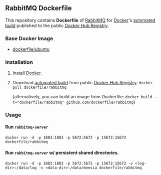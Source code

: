 ## RabbitMQ Dockerfile


This repository contains **Dockerfile** of [RabbitMQ](http://www.rabbitmq.com/) for [Docker](https://www.docker.com/)'s [automated build](https://registry.hub.docker.com/u/dockerfile/rabbitmq/) published to the public [Docker Hub Registry](https://registry.hub.docker.com/).


### Base Docker Image

* [dockerfile/ubuntu](http://dockerfile.github.io/#/ubuntu)


### Installation

1. Install [Docker](https://www.docker.com/).

2. Download [automated build](https://registry.hub.docker.com/u/dockerfile/rabbitmq/) from public [Docker Hub Registry](https://registry.hub.docker.com/): `docker pull dockerfile/rabbitmq`

   (alternatively, you can build an image from Dockerfile: `docker build -t="dockerfile/rabbitmq" github.com/dockerfile/rabbitmq`)


### Usage

#### Run `rabbitmq-server`

    docker run -d -p 1883:1883 -p 5672:5672 -p 15672:15672 dockerfile/rabbitmq

#### Run `rabbitmq-server` w/ persistent shared directories.

    docker run -d -p 1883:1883 -p 5672:5672 -p 15672:15672 -v <log-dir>:/data/log -v <data-dir>:/data/mnesia dockerfile/rabbitmq

